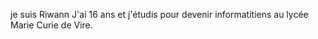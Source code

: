  <p>je suis Riwann
  J'ai 16 ans et j'étudis pour devenir informatitiens au lycée Marie Curie de Vire.
